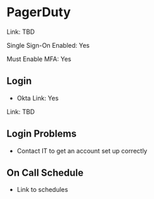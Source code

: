 # PagerDuty

Link: TBD

Single Sign-On Enabled: Yes

Must Enable MFA: Yes

## Login

- Okta Link: Yes

Link: TBD

## Login Problems

- Contact IT to get an account set up correctly

## On Call Schedule

- Link to schedules

